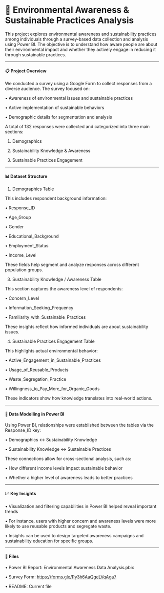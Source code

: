# **🌱 Environmental Awareness & Sustainable Practices Analysis**



This project explores environmental awareness and sustainability practices among individuals through a survey-based data collection and analysis using Power BI. The objective is to understand how aware people are about their environmental impact and whether they actively engage in reducing it through sustainable practices.

---

#### **📋 Project Overview**

We conducted a survey using a Google Form to collect responses from a diverse audience. The survey focused on:


•	Awareness of environmental issues and sustainable practices

•	Active implementation of sustainable behaviors

•	Demographic details for segmentation and analysis


A total of 132 responses were collected and categorized into three main sections:

1.	Demographics

2.	Sustainability Knowledge & Awareness

3.	Sustainable Practices Engagement

 ---  

#### **📊 Dataset Structure**

1. Demographics Table
   
This includes respondent background information:

•	Response_ID 

•	Age_Group

•	Gender

•	Educational_Background

•	Employment_Status

•	Income_Level

These fields help segment and analyze responses across different population groups.

3. Sustainability Knowledge / Awareness Table
   
This section captures the awareness level of respondents:

•	Concern_Level 

•	Information_Seeking_Frequency

•	Familiarity_with_Sustainable_Practices

These insights reflect how informed individuals are about sustainability issues.


4. Sustainable Practices Engagement Table
   
This highlights actual environmental behavior:

•	Active_Engagement_in_Sustainable_Practices

•	Usage_of_Reusable_Products

•	Waste_Segregation_Practice

•	Willingness_to_Pay_More_for_Organic_Goods

These indicators show how knowledge translates into real-world actions.

---

#### **🔗 Data Modelling in Power BI**

Using Power BI, relationships were established between the tables via the Response_ID key:

•	Demographics ↔ Sustainability Knowledge

•	Sustainability Knowledge ↔ Sustainable Practices

These connections allow for cross-sectional analysis, such as:

•	How different income levels impact sustainable behavior

•	Whether a higher level of awareness leads to better practices

---

#### **📈 Key Insights**

•	Visualization and filtering capabilities in Power BI helped reveal important trends

•	For instance, users with higher concern and awareness levels were more likely to use reusable products and segregate waste.

•	Insights can be used to design targeted awareness campaigns and sustainability education for specific groups.

---
#### **📂 Files**


•	Power BI Report: Environmental Awareness Data Analysis.pbix

•	Survey Form: https://forms.gle/Py3h6AaQgeLVqAga7

•	README: Current file
